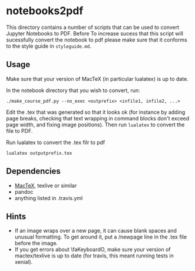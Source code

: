 # notebooks2pdf

This directory contains a number of scripts that can be used to convert Jupyter Notebooks to PDF. Before To increase sucess that this script will sucessfully convert the notebook to pdf please make sure that it conforms to the style guide in `styleguide.md`.

## Usage
Make sure that your version of MacTeX (in particular lualatex) is up to date.  

In the notebook directory that you wish to convert, run:

`./make_course_pdf.py --no_exec <outprefix> <infile1, infile2, ...>`

Edit the .tex that was generated so that it looks ok (for instance by adding page breaks, checking that text wrapping in command blocks don't exceed page width, and fixing image positions). Then run `lualatex` to convert the file to PDF. 

Run lualatex to convert the .tex filr to pdf

`lualatex outputprefix.tex` 

## Dependencies
- [MacTeX](https://tug.org/mactex/), texlive or similar
- pandoc
- anything listed in .travis.yml

## Hints
* If an image wraps over a new page, it can cause blank spaces and unusual formatting. To get around it, put a /newpage line in the .tex file before the image.
* If you get errors about \faKeyboardO, make sure your version of mactex/texlive is up to date (for travis, this meant running tests in xenial).
